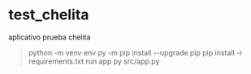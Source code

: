 # test_chelita
aplicativo prueba chelita

> python -m venv env
> py -m pip install --upgrade pip
> pip install -r requirements.txt
> run app
> py src/app.py